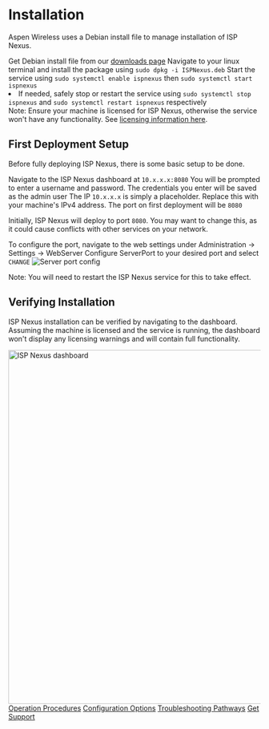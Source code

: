 # Installation

<p>
    Aspen Wireless uses a Debian install file to manage installation of ISP Nexus.
</p>

<procedure title="Get ISP Nexus Package">
    <step>Get Debian install file from our <a href="https://aspenwireless.net">downloads page</a></step>
    <step>Navigate to your linux terminal and install the package using <code>sudo dpkg -i ISPNexus.deb</code></step>
    <step>Start the service using <code>sudo systemctl enable ispnexus</code>
    then <code>sudo systemctl start ispnexus</code></step>
    <list>
        <li>If needed, safely stop or restart the service using <code>sudo systemctl stop ispnexus</code> and
        <code>sudo systemctl restart ispnexus</code> respectively</li>
    </list>
</procedure>

<tip>
    Note: Ensure your machine is licensed for ISP Nexus,
    otherwise the service won't have any functionality.
    See <a href="Licensing.md">licensing information here</a>.
</tip>

## First Deployment Setup

<p>
    Before fully deploying ISP Nexus, there is some basic setup to be done.
</p>

<procedure title="Creating Initial User">
    <step>Navigate to the ISP Nexus dashboard at <code>10.x.x.x:8080</code></step>
    <step>You will be prompted to enter a username and password.
    The credentials you enter will be saved as the <control>admin</control> user</step>
</procedure>

<tip>
    The IP <code>10.x.x.x</code> is simply a placeholder.
    Replace this with your machine's IPv4 address.
    The port on first deployment will be <code>8080</code>
</tip>

<procedure title="Configuring ISP Nexus Port" id="installation-configure-port">
    <p>
        Initially, ISP Nexus will deploy to port <code>8080</code>. You may want to change this,
        as it could cause conflicts with other services on your network.
    </p>
    <step>To configure the port, navigate to the web settings
    under <control>Administration → Settings → WebServer</control></step>
    <step>Configure <control>ServerPort</control> to your desired port and select <code>CHANGE</code></step>
    <img src="server-port.png" alt="Server port config" border-effect="line"/>
</procedure>

<tip>Note: You will need to restart the ISP Nexus service for this to take effect.</tip>

## Verifying Installation

<p>
    ISP Nexus installation can be verified by navigating to the dashboard.
    Assuming the machine is licensed and the service is running, the dashboard won't display
    any licensing warnings and will contain full functionality.
</p>

<img src="dashboard.png" alt="ISP Nexus dashboard" border-effect="line" width="706"/>

<seealso style="cards">
    <category ref="related">
        <a href="Operation.md" summary="Get started with operating and maintaining your new service">
            Operation Procedures</a>
        <a href="Configuration.md" summary="Learn about ISP Nexus configuration options">
            Configuration Options</a>
        <a href="Troubleshooting.md" summary="Prepare for outages before they arrive">
            Troubleshooting Pathways</a>
        <a href="Support.md" summary="Contact Aspen Wireless">
            Get Support</a>
    </category>
</seealso>
